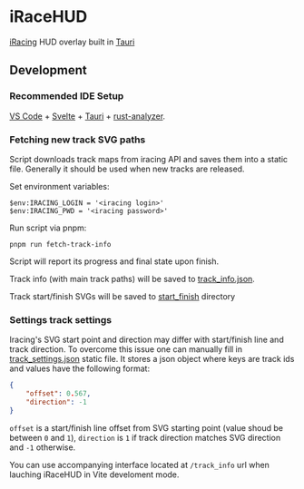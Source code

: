 # iRaceHUD

[iRacing](https://www.iracing.com/) HUD overlay built in [Tauri](https://tauri.app/)

## Development

### Recommended IDE Setup

[VS Code](https://code.visualstudio.com/) + [Svelte](https://marketplace.visualstudio.com/items?itemName=svelte.svelte-vscode) + [Tauri](https://marketplace.visualstudio.com/items?itemName=tauri-apps.tauri-vscode) + [rust-analyzer](https://marketplace.visualstudio.com/items?itemName=rust-lang.rust-analyzer).

### Fetching new track SVG paths

Script downloads track maps from iracing API and saves them into a static file. Generally it should be used when new tracks are released.

Set environment variables:

```
$env:IRACING_LOGIN = '<iracing login>'
$env:IRACING_PWD = '<iracing password>'
```

Run script via pnpm:

```
pnpm run fetch-track-info
```

Script will report its progress and final state upon finish.

Track info (with main track paths) will be saved to [track_info.json](./static/track_info_data/track_info.json).

Track start/finish SVGs will be saved to [start_finish](./static/track_info_data/start_finish/) directory

### Settings track settings

Iracing's SVG start point and direction may differ with start/finish line and track direction. To overcome this issue one can manually fill in [track_settings.json](./static/track_info_data/track_settings.json) static file. It stores a json object where keys are track ids and values have the following format:

```json
{
    "offset": 0.567,
    "direction": -1
}
```

`offset` is a start/finish line offset from SVG starting point (value shoud be between `0` and `1`), `direction` is `1` if track direction matches SVG direction and `-1` otherwise.

You can use accompanying interface located at `/track_info` url when lauching iRaceHUD in Vite develoment mode.
